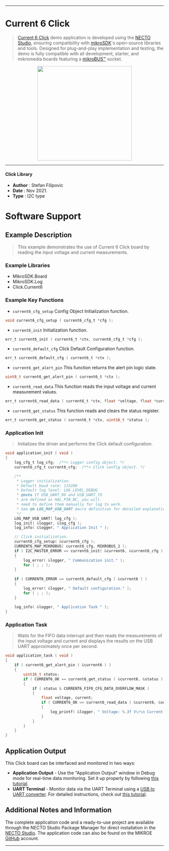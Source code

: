 
---
# Current 6 Click

> [Current 6 Click](https://www.mikroe.com/?pid_product=MIKROE-4914) demo application is developed using
the [NECTO Studio](https://www.mikroe.com/necto), ensuring compatibility with [mikroSDK](https://www.mikroe.com/mikrosdk)'s
open-source libraries and tools. Designed for plug-and-play implementation and testing, the demo is fully compatible with
all development, starter, and mikromedia boards featuring a [mikroBUS&trade;](https://www.mikroe.com/mikrobus) socket.

<p align="center">
  <img src="https://www.mikroe.com/?pid_product=MIKROE-4914&image=1" height=300px>
</p>

---

#### Click Library

- **Author**        : Stefan Filipovic
- **Date**          : Nov 2021.
- **Type**          : I2C type

# Software Support

## Example Description

> This example demonstrates the use of Current 6 Click board by reading the input voltage and current measurements.

### Example Libraries

- MikroSDK.Board
- MikroSDK.Log
- Click.Current6

### Example Key Functions

- `current6_cfg_setup` Config Object Initialization function.
```c
void current6_cfg_setup ( current6_cfg_t *cfg );
```

- `current6_init` Initialization function.
```c
err_t current6_init ( current6_t *ctx, current6_cfg_t *cfg );
```

- `current6_default_cfg` Click Default Configuration function.
```c
err_t current6_default_cfg ( current6_t *ctx );
```

- `current6_get_alert_pin` This function returns the alert pin logic state.
```c
uint8_t current6_get_alert_pin ( current6_t *ctx );
```

- `current6_read_data` This function reads the input voltage and current measurement values.
```c
err_t current6_read_data ( current6_t *ctx, float *voltage, float *current );
```

- `current6_get_status` This function reads and clears the status register.
```c
err_t current6_get_status ( current6_t *ctx, uint16_t *status );
```

### Application Init

> Initializes the driver and performs the Click default configuration.

```c
void application_init ( void )
{
    log_cfg_t log_cfg;  /**< Logger config object. */
    current6_cfg_t current6_cfg;  /**< Click config object. */

    /** 
     * Logger initialization.
     * Default baud rate: 115200
     * Default log level: LOG_LEVEL_DEBUG
     * @note If USB_UART_RX and USB_UART_TX 
     * are defined as HAL_PIN_NC, you will 
     * need to define them manually for log to work. 
     * See @b LOG_MAP_USB_UART macro definition for detailed explanation.
     */
    LOG_MAP_USB_UART( log_cfg );
    log_init( &logger, &log_cfg );
    log_info( &logger, " Application Init " );

    // Click initialization.
    current6_cfg_setup( &current6_cfg );
    CURRENT6_MAP_MIKROBUS( current6_cfg, MIKROBUS_1 );
    if ( I2C_MASTER_ERROR == current6_init( &current6, &current6_cfg ) ) 
    {
        log_error( &logger, " Communication init." );
        for ( ; ; );
    }
    
    if ( CURRENT6_ERROR == current6_default_cfg ( &current6 ) )
    {
        log_error( &logger, " Default configuration." );
        for ( ; ; );
    }
    
    log_info( &logger, " Application Task " );
}
```

### Application Task

> Waits for the FIFO data interrupt and then reads the measurements of the input voltage and current and displays the results on the USB UART approximately once per second.

```c
void application_task ( void )
{
    if ( current6_get_alert_pin ( &current6 ) )
    {
        uint16_t status;
        if ( CURRENT6_OK == current6_get_status ( &current6, &status ) )
        {
            if ( status & CURRENT6_FIFO_CFG_DATA_OVERFLOW_MASK )
            {
                float voltage, current;
                if ( CURRENT6_OK == current6_read_data ( &current6, &voltage, &current ) )
                {
                    log_printf( &logger, " Voltage: %.3f V\r\n Current: %.3f A\r\n\n", voltage, current );
                }
            }
        }
    }
}
```

## Application Output

This Click board can be interfaced and monitored in two ways:
- **Application Output** - Use the "Application Output" window in Debug mode for real-time data monitoring.
Set it up properly by following [this tutorial](https://www.youtube.com/watch?v=ta5yyk1Woy4).
- **UART Terminal** - Monitor data via the UART Terminal using
a [USB to UART converter](https://www.mikroe.com/click/interface/usb?interface*=uart,uart). For detailed instructions,
check out [this tutorial](https://help.mikroe.com/necto/v2/Getting%20Started/Tools/UARTTerminalTool).

## Additional Notes and Information

The complete application code and a ready-to-use project are available through the NECTO Studio Package Manager for 
direct installation in the [NECTO Studio](https://www.mikroe.com/necto). The application code can also be found on
the MIKROE [GitHub](https://github.com/MikroElektronika/mikrosdk_click_v2) account.

---
